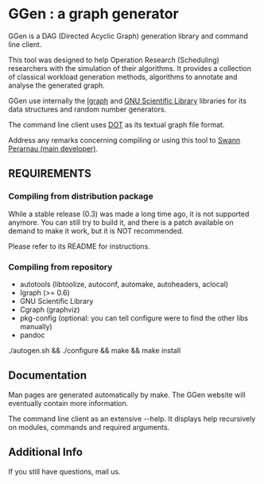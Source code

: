 # GGen : a graph generator #

GGen is a DAG (Directed Acyclic Graph) generation library and command line client.

This tool was designed to help Operation Research (Scheduling)
researchers with the simulation of their algorithms. It provides a
collection of classical workload generation methods, algorithms to
annotate and analyse the generated graph.

GGen use internally the [Igraph][igraph] and [GNU Scientific Library][gsl]
libraries for its data structures and random number generators.

The command line client uses [DOT][] as its textual graph file format.

Address any remarks concerning compiling or using this tool to
[Swann Perarnau (main developer)][mail].

## REQUIREMENTS ##

### Compiling from distribution package ###

While a stable release (0.3) was made a long time ago, it is not supported
anymore. You can still try to build it, and there is a patch available
on demand to make it work, but it is NOT recommended.

Please refer to its README for instructions.

### Compiling from repository ###

- autotools (libtoolize, autoconf, automake, autoheaders, aclocal)
- Igraph (>= 0.6)
- GNU Scientific Library 
- Cgraph (graphviz) 
- pkg-config (optional: you can tell configure were to find the other libs manually)
- pandoc

./autogen.sh && ./configure && make && make install

## Documentation ##

Man pages are generated automatically by make. The GGen website will eventually contain more
information.

The command line client as an extensive --help. It displays help recursively on modules, commands
and required arguments.

## Additional Info ##

If you still have questions, mail us.

[igraph]: http://igraph.sourceforge.net
[gsl]: http://www.gnu.org/software/gsl/
[DOT]: http://www.graphviz.org
[mail]: mailto:swann.perarnau@imag.fr
[web]: http://ggen.ligforge.imag.fr
